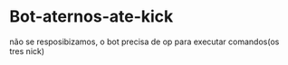 # Bot-aternos-ate-kick
não se resposibizamos,  o bot precisa de op para executar comandos(os tres nick)
